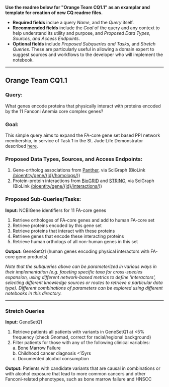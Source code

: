 **Use the readme below for "Orange Team CQ1.1" as an examplar and template for creation of new CQ readme files.**

- **Required fields** inclue a query _Name_, and the _Query_ itself.  
- **Recommended fields** include the _Goal_ of the query and any context to help understand its utility and purpose, and _Proposed Data Types, Sources, and Access Endpoints_.
- **Optional fields**  include _Proposed Subqueries and Tasks_, and _Stretch Queries_. These are particularly useful in allowing a domain expert to suggest sources and workflows to the developer who will implement the notebook. 

--------------------------

## Orange Team CQ1.1

### Query:
What genes encode proteins that physically interact with proteins encoded by the 11 Fanconi Anemia core complex genes?

### Goal:
This simple query aims to expand the FA-core gene set based PPI network membership, in service of Task 1 in the St. Jude Life Demonstrator described [here](https://github.com/NCATS-Tangerine/cq-notebooks/wiki/St.-Judes-FA-Demonstrator).
  
### Proposed Data Types, Sources, and Access Endpoints:
1. Gene-ortholog associations from [Panther](http://www.pantherdb.org/), via SciGraph (BioLink [/bioentity/gene/{id}/homologs/](https://api.monarchinitiative.org/api/#!/bioentity/get_gene_homolog_associations)))
2. Protein-protein interactions from [BioGRID](https://thebiogrid.org/) and [STRING](http://string-db.org/), via SciGraph (BioLink [/bioentity/gene/{id}/interactions/](https://api.monarchinitiative.org/api/#!/bioentity/get_gene_interactions)))
  
### Proposed Sub-Queries/Tasks:
   
**Input:** NCBIGene identifiers for 11 FA-core genes
  1. Retrieve orthologes of FA-core genes and add to human FA-core set  
  2. Retrieve proteins encoded by this gene set  
  3. Retrieve proteins that interact with these proteins  
  4. Retrieve genes that encode these interacting proteins  
  5. Retrieve human orthologs of all non-human genes in this set    

**Output:** GeneSetQ1 (human genes encoding physical interactors with FA-core gene products)

*Note that the subqueries above can be parameterized in various ways in their implementation (e.g. faceting specific taxa for cross-species expansion, using different network-based metrics to define 'interactors', selecting different knowledge sources or routes to retrieve a particular data type). Different combinations of parameters can be explored using different notebooks in this directory.*

-----

### Stretch Queries
 
 **Input:** GeneSetQ1
  1. Retrieve patients all patients with variants in GeneSetQ1 at <5% frequency (check Gnomad, correct for racial/regional background)
  2. Filter patients for those with any of the following clinical variables:  
  	a. Bone Marrow Failure  
	b. Childhood cancer diagnosis <15yrs  
  	c. Documented alcohol consumption    
 
 **Output:** Patients with candidate variants that are causal in combinations or with alcohol exposure that lead to more common cancers and other Fanconi-related phenotypes, such as bone marrow failure and HNSCC
 
